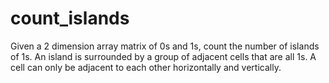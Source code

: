 # count_islands
Given a 2 dimension array matrix of 0s and 1s, count the number of islands of 1s. An island is surrounded by a group of adjacent cells that are all 1s. A cell can only be adjacent to each other horizontally and vertically.
